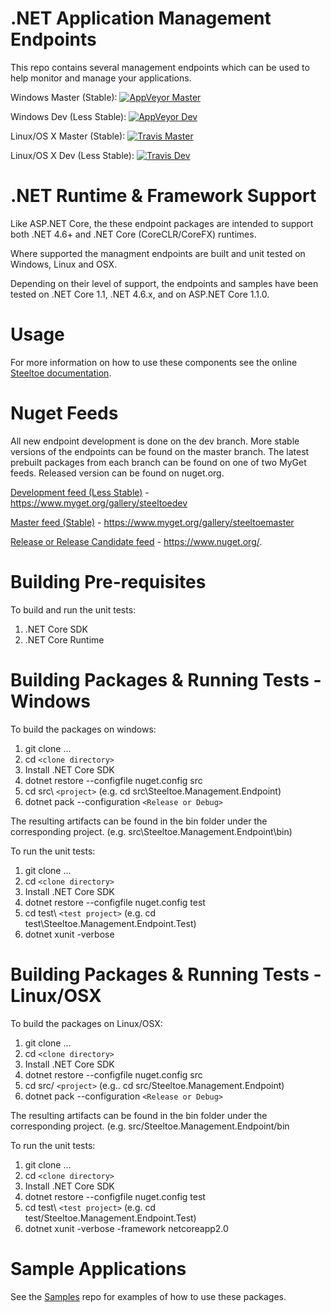 # .NET Application Management Endpoints

This repo contains several management endpoints which can be used to help monitor and manage your applications. 

Windows Master (Stable): [![AppVeyor Master](https://ci.appveyor.com/api/projects/status/bvv4ukorhxtx7mkk/branch/master?svg=true)](https://ci.appveyor.com/project/steeltoe/management/branch/master)

Windows Dev (Less Stable): [![AppVeyor Dev](https://ci.appveyor.com/api/projects/status/bvv4ukorhxtx7mkk/branch/dev?svg=true)](https://ci.appveyor.com/project/steeltoe/management/branch/dev)

Linux/OS X Master (Stable): [![Travis Master](https://travis-ci.org/SteeltoeOSS/Management.svg?branch=master)](https://travis-ci.org/SteeltoeOSS/Management)

Linux/OS X Dev (Less Stable):  [![Travis Dev](https://travis-ci.org/SteeltoeOSS/Management.svg?branch=dev)](https://travis-ci.org/SteeltoeOSS/Management)

# .NET Runtime & Framework Support
Like ASP.NET Core, the these endpoint packages are intended to support both .NET 4.6+ and .NET Core (CoreCLR/CoreFX) runtimes. 

Where supported the managment endpoints are built and unit tested on Windows, Linux and OSX.

Depending on their level of support, the endpoints and samples have been tested  on .NET Core 1.1, .NET 4.6.x, and on ASP.NET Core 1.1.0.

# Usage
For more information on how to use these components see the online [Steeltoe documentation](http://steeltoe.io/).

# Nuget Feeds
All new endpoint development is done on the dev branch. More stable versions of the endpoints can be found on the master branch. The latest prebuilt packages from each branch can be found on one of two MyGet feeds. Released version can be found on nuget.org.

[Development feed (Less Stable)](https://www.myget.org/gallery/steeltoedev) - https://www.myget.org/gallery/steeltoedev

[Master feed (Stable)](https://www.myget.org/gallery/steeltoemaster) - https://www.myget.org/gallery/steeltoemaster

[Release or Release Candidate feed](https://www.nuget.org/) - https://www.nuget.org/. 

# Building Pre-requisites
To build and run the unit tests:

1. .NET Core SDK 
2. .NET Core Runtime

# Building Packages & Running Tests - Windows
To build the packages on windows:

1. git clone ...
2. cd `<clone directory>`
3. Install .NET Core SDK
4. dotnet restore --configfile nuget.config src
5. cd src\ `<project>` (e.g. cd src\Steeltoe.Management.Endpoint)
6. dotnet pack --configuration `<Release or Debug>` 

The resulting artifacts can be found in the bin folder under the corresponding project. (e.g. src\Steeltoe.Management.Endpoint\bin)

To run the unit tests:

1. git clone ...
2. cd `<clone directory>`
3. Install .NET Core SDK 
4. dotnet restore --configfile nuget.config test
5. cd test\ `<test project>` (e.g. cd test\Steeltoe.Management.Endpoint.Test)
6. dotnet xunit -verbose

# Building Packages & Running Tests - Linux/OSX
To build the packages on Linux/OSX: 

1. git clone ...
2. cd `<clone directory>`
3. Install .NET Core SDK
4. dotnet restore --configfile nuget.config src
5. cd src/ `<project>` (e.g.. cd src/Steeltoe.Management.Endpoint)
6. dotnet pack --configuration `<Release or Debug>`

The resulting artifacts can be found in the bin folder under the corresponding project. (e.g. src/Steeltoe.Management.Endpoint/bin

To run the unit tests:

1. git clone ...
2. cd `<clone directory>`
3. Install .NET Core SDK 
4. dotnet restore --configfile nuget.config test
5. cd test\ `<test project>` (e.g. cd test/Steeltoe.Management.Endpoint.Test)
6. dotnet xunit -verbose -framework netcoreapp2.0

# Sample Applications
See the [Samples](https://github.com/SteeltoeOSS/Samples) repo for examples of how to use these packages.
